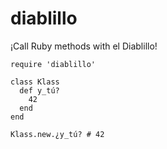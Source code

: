 diablillo
=========

¡Call Ruby methods with el Diablillo!

```
require 'diablillo'

class Klass
  def y_tú?
    42
  end
end

Klass.new.¿y_tú? # 42
```